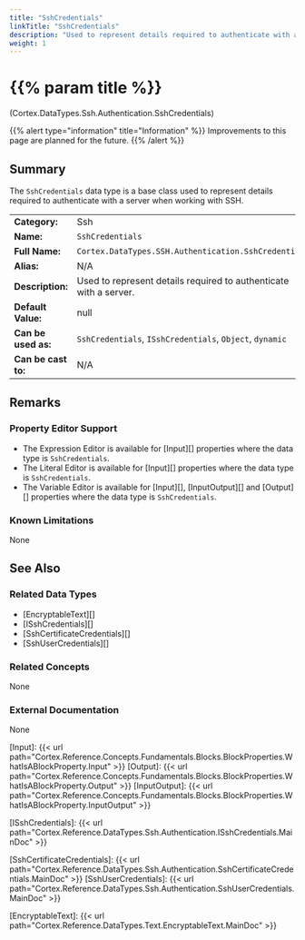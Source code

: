 ```yaml
---
title: "SshCredentials"
linkTitle: "SshCredentials"
description: "Used to represent details required to authenticate with a server."
weight: 1
---
```


# {{% param title %}}

<p class="namespace">(Cortex.DataTypes.Ssh.Authentication.SshCredentials)</p>

{{% alert type="information" title="Information" %}} Improvements to this page are planned for the future. {{% /alert %}}

## Summary

The `SshCredentials` data type is a base class used to represent details required to authenticate with a server when working with SSH.

| | |
|-|-|
| **Category:**          | Ssh                                                      |
| **Name:**              | `SshCredentials`                                         |
| **Full Name:**         | `Cortex.DataTypes.SSH.Authentication.SshCredentials`     |
| **Alias:**             | N/A                                                      |
| **Description:**       | Used to represent details required to authenticate with a server. |
| **Default Value:**     | null                                                     |
| **Can be used as:**    | `SshCredentials`, `ISshCredentials`, `Object`, `dynamic` |
| **Can be cast to:**    | N/A                                                      |

## Remarks

### Property Editor Support

- The Expression Editor is available for [Input][] properties where the data type is `SshCredentials`.
- The Literal Editor is available for [Input][] properties where the data type is `SshCredentials`.
- The Variable Editor is available for [Input][], [InputOutput][] and [Output][] properties where the data type is `SshCredentials`.

### Known Limitations

None

## See Also

### Related Data Types

- [EncryptableText][]
- [ISshCredentials][]
- [SshCertificateCredentials][]
- [SshUserCredentials][]

### Related Concepts

None

### External Documentation

None

[Input]: {{< url path="Cortex.Reference.Concepts.Fundamentals.Blocks.BlockProperties.WhatIsABlockProperty.Input" >}}
[Output]: {{< url path="Cortex.Reference.Concepts.Fundamentals.Blocks.BlockProperties.WhatIsABlockProperty.Output" >}}
[InputOutput]: {{< url path="Cortex.Reference.Concepts.Fundamentals.Blocks.BlockProperties.WhatIsABlockProperty.InputOutput" >}}

[ISshCredentials]: {{< url path="Cortex.Reference.DataTypes.Ssh.Authentication.ISshCredentials.MainDoc" >}}

[SshCertificateCredentials]: {{< url path="Cortex.Reference.DataTypes.Ssh.Authentication.SshCertificateCredentials.MainDoc" >}}
[SshUserCredentials]: {{< url path="Cortex.Reference.DataTypes.Ssh.Authentication.SshUserCredentials.MainDoc" >}}

[EncryptableText]: {{< url path="Cortex.Reference.DataTypes.Text.EncryptableText.MainDoc" >}}
